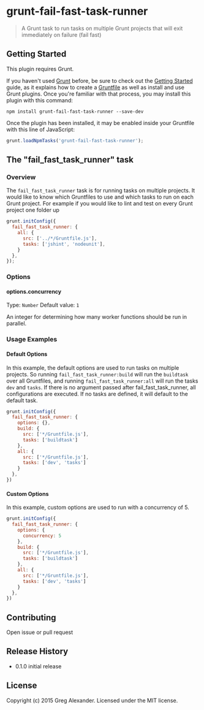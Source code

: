 # grunt-fail-fast-task-runner

> A Grunt task to run tasks on multiple Grunt projects that will exit immediately on failure (fail fast)

## Getting Started
This plugin requires Grunt.

If you haven't used [Grunt](http://gruntjs.com/) before, be sure to check out the [Getting Started](http://gruntjs.com/getting-started) guide, as it explains how to create a [Gruntfile](http://gruntjs.com/sample-gruntfile) as well as install and use Grunt plugins. Once you're familiar with that process, you may install this plugin with this command:

```shell
npm install grunt-fail-fast-task-runner --save-dev
```

Once the plugin has been installed, it may be enabled inside your Gruntfile with this line of JavaScript:

```js
grunt.loadNpmTasks('grunt-fail-fast-task-runner');
```

## The "fail_fast_task_runner" task

### Overview
The `fail_fast_task_runner` task is for running tasks on multiple projects. It would like to know which Gruntfiles to use and which tasks to run on each Grunt project. For example if you would like to lint and test on every Grunt project one folder up

```js
grunt.initConfig({
  fail_fast_task_runner: {
    all: {
      src: ['../*/Gruntfile.js'],
      tasks: ['jshint', 'nodeunit'],
    }
  },
});
```

### Options

#### options.concurrency
Type: `Number`
Default value: `1`

An integer for determining how many worker functions should be run in parallel.

### Usage Examples

#### Default Options
In this example, the default options are used to run tasks on multiple projects. So running `fail_fast_task_runner:build` will run the `buildtask` over all Gruntfiles, and running `fail_fast_task_runner:all` will run the tasks `dev` and `tasks`. If there is no argument passed after fail_fast_task_runner, all configurations are executed.
If no tasks are defined, it will default to the default task.

```js
grunt.initConfig({
  fail_fast_task_runner: {
    options: {},
    build: {
      src: ['*/Gruntfile.js'],
      tasks: ['buildtask']
    },
    all: {
      src: ['*/Gruntfile.js'],
      tasks: ['dev', 'tasks']
    }
  },
})
```

#### Custom Options
In this example, custom options are used to run with a concurrency of 5.

```js
grunt.initConfig({
  fail_fast_task_runner: {
    options: {
      concurrency: 5
    },
    build: {
      src: ['*/Gruntfile.js'],
      tasks: ['buildtask']
    },
    all: {
      src: ['*/Gruntfile.js'],
      tasks: ['dev', 'tasks']
    }
  },
})
```

## Contributing
Open issue or pull request

## Release History
- 0.1.0 initial release

## License
Copyright (c) 2015 Greg Alexander. Licensed under the MIT license.
